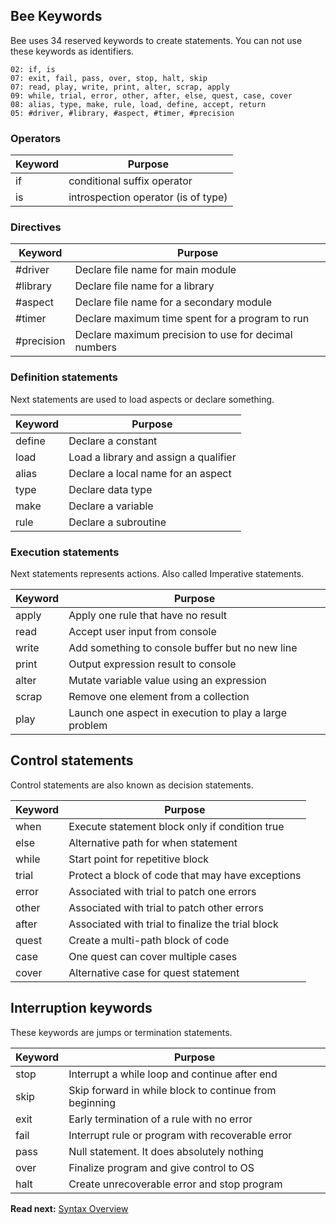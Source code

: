 ## Bee Keywords

Bee uses 34 reserved keywords to create statements. You can not use these keywords as identifiers. 

```
02: if, is
07: exit, fail, pass, over, stop, halt, skip
07: read, play, write, print, alter, scrap, apply 
09: while, trial, error, other, after, else, quest, case, cover
08: alias, type, make, rule, load, define, accept, return
05: #driver, #library, #aspect, #timer, #precision
```

### Operators

| Keyword     | Purpose
|-------------|--------------------------------------------------------
| if          | conditional suffix operator
| is          | introspection operator (is of type)

### Directives

| Keyword     | Purpose
|-------------|--------------------------------------------------------
| #driver     | Declare file name for main module
| #library    | Declare file name for a library
| #aspect     | Declare file name for a secondary module
| #timer      | Declare maximum time spent for a program to run
| #precision  | Declare maximum precision to use for decimal numbers

### Definition statements

Next statements are used to load aspects or declare something.

| Keyword  | Purpose
|----------|--------------------------------------------------
| define   | Declare a constant
| load     | Load a library and assign a qualifier
| alias    | Declare a local name for an aspect
| type     | Declare data type
| make     | Declare a variable 
| rule     | Declare a subroutine

### Execution statements

Next statements represents actions. Also called Imperative statements.

| Keyword  | Purpose
|----------|--------------------------------------------------
| apply    | Apply one rule that have no result
| read     | Accept user input from console 
| write    | Add something to console buffer but no new line 
| print    | Output expression result to console 
| alter    | Mutate variable value using an expression
| scrap    | Remove one element from a collection
| play     | Launch one aspect in execution to play a large problem

## Control statements

Control statements are also known as decision statements.

| Keyword  | Purpose
|----------|------------------------------------------------------
| when     | Execute statement block only if condition true
| else     | Alternative path for when statement
| while    | Start point for repetitive block
| trial    | Protect a block of code that may have exceptions
| error    | Associated with trial to patch one errors
| other    | Associated with trial to patch other errors
| after    | Associated with trial to finalize the trial block
| quest    | Create a multi-path block of code
| case     | One quest can cover multiple cases
| cover    | Alternative case for quest statement

## Interruption keywords

These keywords are jumps or termination statements.

| Keyword  | Purpose
|----------|--------------------------------------------------
| stop     | Interrupt a while loop and continue after end 
| skip     | Skip forward in while block to continue from beginning
| exit     | Early termination of a rule with no error 
| fail     | Interrupt rule or program with recoverable error
| pass     | Null statement. It does absolutely nothing
| over     | Finalize program and give control to OS
| halt     | Create unrecoverable error and stop program

**Read next:** [Syntax Overview](overview.md)